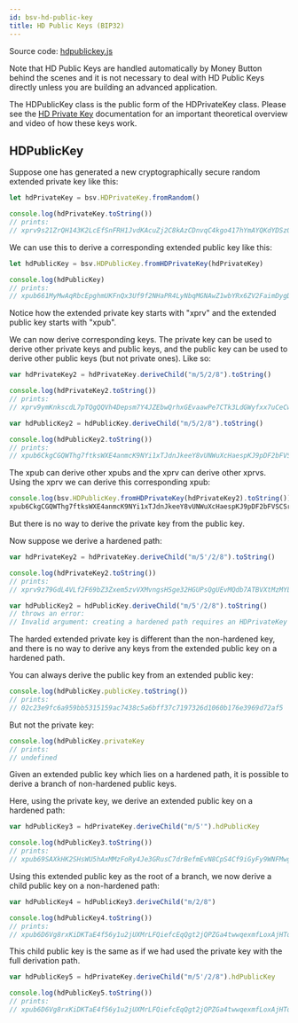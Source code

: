 ```yaml
---
id: bsv-hd-public-key
title: HD Public Keys (BIP32)
---
```


Source code: [hdpublickey.js](https://github.com/moneybutton/bsv/blob/master/lib/hdpublickey.js)

Note that HD Public Keys are handled automatically by Money Button behind the scenes
and it is not necessary to deal with HD Public Keys directly unless you are building
an advanced application.

The HDPublicKey class is the public form of the HDPrivateKey class. Please see
the [HD Private Key](./bsv-hd-private-key.md) documentation for an important
theoretical overview and video of how these keys work.

HDPublicKey
-----------

Suppose one has generated a new cryptographically secure random extended private
key like this:

```javascript
let hdPrivateKey = bsv.HDPrivateKey.fromRandom()

console.log(hdPrivateKey.toString())
// prints:
// xprv9s21ZrQH143K2LcEfSnFRH1JvdKAcuZj2C8kAzCDnvqC4kgo417hYmAYQKdYDSzQSnQMLWXjDG42TgWwdYqwhAWTWpEBG1ighLLNnVHNKxx
```

We can use this to derive a corresponding extended public key like this:

```javascript
let hdPublicKey = bsv.HDPublicKey.fromHDPrivateKey(hdPrivateKey)

console.log(hdPublicKey)
// prints:
// xpub661MyMwAqRbcEpghmUKFnQx3Uf9f2NHaPR4LyNbqMGNAwZ1wbYRx6ZV2FaimDygDPbrHYuii12mYCNwFRWnvXXKnh12CK17XMFGiqUYNwew
```

Notice how the extended private key starts with "xprv" and the extended public
key starts with "xpub".

We can now derive corresponding keys. The private key can be used to derive
other private keys and public keys, and the public key can be used to derive
other public keys (but not private ones). Like so:

```javascript
var hdPrivateKey2 = hdPrivateKey.deriveChild("m/5/2/8").toString()

console.log(hdPrivateKey2.toString())
// prints:
// xprv9ymKnkscdL7pTQgQQVh4Depsm7Y4JZEbwQrhxGEvaawPe7CTk3LdGWyfxx7uCeCwL9YQpArGnXzGEUvVWNduXwByVDBPLHaQ67sGLSRiDHE

var hdPublicKey2 = hdPublicKey.deriveChild("m/5/2/8").toString()

console.log(hdPublicKey2.toString())
// prints:
// xpub6CkgCGQWThg7ftksWXE4anmcK9NYi1xTJdnJkeeY8vUNWuXcHaespKJ9pDF2bFVSCSrPrxipzQPfgf5MvR4cS8KBFthjSurBc2d7zmA61FZ
```

The xpub can derive other xpubs and the xprv can derive other xprvs. Using the
xprv we can derive this corresponding xpub:

```javascript
console.log(bsv.HDPublicKey.fromHDPrivateKey(hdPrivateKey2).toString())
xpub6CkgCGQWThg7ftksWXE4anmcK9NYi1xTJdnJkeeY8vUNWuXcHaespKJ9pDF2bFVSCSrPrxipzQPfgf5MvR4cS8KBFthjSurBc2d7zmA61FZ
```

But there is no way to derive the private key from the public key.

Now suppose we derive a hardened path:
```javascript
var hdPrivateKey2 = hdPrivateKey.deriveChild("m/5'/2/8").toString()

console.log(hdPrivateKey2.toString())
// prints:
// xprv9z79GdL4VLf2F69bZ3Zxem5zvVXMvngsHSge32HGUPsQgUEvMQdb7ATBVXtMzMYLjNb38F7J1d9gpWnhEYzCmoWJ8QYtGDWnYdwhJUjYQKK

var hdPublicKey2 = hdPublicKey.deriveChild("m/5'/2/8").toString()
// throws an error:
// Invalid argument: creating a hardened path requires an HDPrivateKey
```

The harded extended private key is different than the non-hardened key, and
there is no way to derive any keys from the extended public key on a hardened
path.

You can always derive the public key from an extended public key:

```javascript
console.log(hdPublicKey.publicKey.toString())
// prints:
// 02c23e9fc6a959bb5315159ac7438c5a6bff37c7197326d1060b176e3969d72af5
```

But not the private key:

```javascript
console.log(hdPublicKey.privateKey
// prints:
// undefined
```

Given an extended public key which lies on a hardened path, it is possible to derive a branch of non-hardened public keys.

Here, using the private key, we derive an extended public key on a hardened path:
```javascript
var hdPublicKey3 = hdPrivateKey.deriveChild("m/5'").hdPublicKey

console.log(hdPublicKey3.toString())
// prints:
// xpub69SAXkHK2SHsWU5hAxMMzFoRy4Je3GRusC7drBefmEvN8CpS4Cf9iGyFy9WNFMwgfYEZGkvGMVRm2h2ikFN38KSC1VftFMa669b3nrANzo6
```

Using this extended public key as the root of a branch, we now derive a child public key on a non-hardened path:
```javascript
var hdPublicKey4 = hdPublicKey3.deriveChild("m/2/8")

console.log(hdPublicKey4.toString())
// prints:
// xpub6D6Vg8rxKiDKTaE4f56y1u2jUXMrLFQiefcEqQgt2jQPZGa4twwqexmfLoxAjHTqRweEt7c8qyUgcbdsuz8k9qaqoFSz6MFuZEJrB2BCrAE
```

This child public key is the same as if we had used the private key with the full derivation path.
```javascript
var hdPublicKey5 = hdPrivateKey.deriveChild("m/5'/2/8").hdPublicKey

console.log(hdPublicKey5.toString())
// prints:
// xpub6D6Vg8rxKiDKTaE4f56y1u2jUXMrLFQiefcEqQgt2jQPZGa4twwqexmfLoxAjHTqRweEt7c8qyUgcbdsuz8k9qaqoFSz6MFuZEJrB2BCrAE
````
